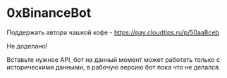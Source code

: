# 0xBinanceBot
 
Поддержать автора чашкой кофе - https://pay.cloudtips.ru/p/50aa8ceb

Не доделано!

Вставьте нужное API, бот на данный момент может работать только с историческими данными, в рабочую версию бот пока что не делался.

